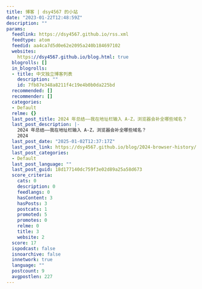 ```yaml
---
title: 博客 | dsy4567 的小站
date: "2023-01-22T12:48:59Z"
description: ""
params:
  feedlink: https://dsy4567.github.io/rss.xml
  feedtype: atom
  feedid: aa4ca7d5d0e62e2095a240b184697102
  websites:
    https://dsy4567.github.io/blog.html: true
  blogrolls: []
  in_blogrolls:
  - title: 中文独立博客列表
    description: ""
    id: 7fb87e348a8211f4c19e4b0b0da225bd
  recommended: []
  recommender: []
  categories:
  - Default
  relme: {}
  last_post_title: 2024 年总结——我在地址栏输入 A-Z，浏览器会补全哪些域名？
  last_post_description: |-
    2024 年总结——我在地址栏输入 A-Z，浏览器会补全哪些域名？
    2024
  last_post_date: "2025-01-02T12:37:17Z"
  last_post_link: https://dsy4567.github.io/blog/2024-browser-history/
  last_post_categories:
  - Default
  last_post_language: ""
  last_post_guid: 18d177140dc759f3e02d89a25a58d673
  score_criteria:
    cats: 0
    description: 0
    feedlangs: 0
    hasContent: 3
    hasPosts: 3
    postcats: 1
    promoted: 5
    promotes: 0
    relme: 0
    title: 3
    website: 2
  score: 17
  ispodcast: false
  isnoarchive: false
  innetwork: true
  language: ""
  postcount: 9
  avgpostlen: 227
---
```

